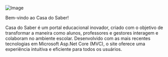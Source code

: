 ![Image](https://github.com/user-attachments/assets/bcd5c1fa-347e-464e-94db-d5b35c22b8ca)

Bem-vindo ao Casa do Saber!

Casa do Saber é um portal educacional inovador, criado com o objetivo de transformar a maneira como alunos, professores e gestores interagem e colaboram no ambiente escolar. Desenvolvido com as mais recentes tecnologias em Microsoft Asp.Net Core (MVC), o site oferece uma experiência intuitiva e eficiente para todos os usuários.
